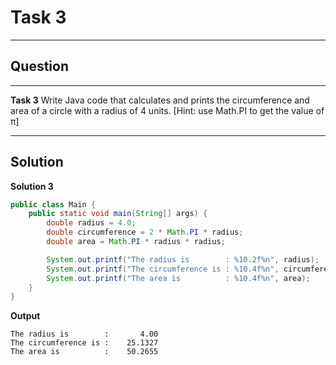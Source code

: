 # Task 3
---

## Question

---


**Task 3**
Write Java code that calculates and prints the circumference and area of a circle with a radius of 4 units. [Hint: use Math.PI to get the value of π]

---

## Solution

**Solution 3**

```java
public class Main {
    public static void main(String[] args) {
        double radius = 4.0;
        double circumference = 2 * Math.PI * radius;
        double area = Math.PI * radius * radius;

        System.out.printf("The radius is        : %10.2f%n", radius);
        System.out.printf("The circumference is : %10.4f%n", circumference);
        System.out.printf("The area is          : %10.4f%n", area);
    }
}
```

**Output**
```
The radius is        :       4.00
The circumference is :    25.1327
The area is          :    50.2655
```